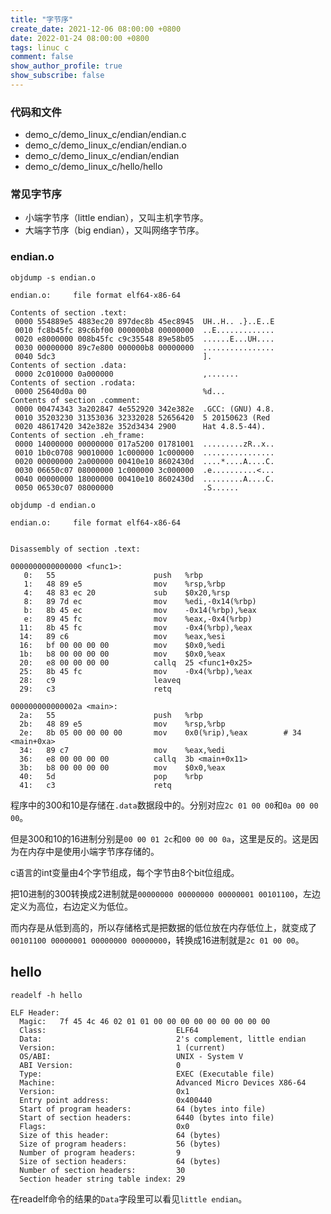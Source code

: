 ```yaml
---
title: "字节序"
create_date: 2021-12-06 08:00:00 +0800
date: 2022-01-24 08:00:00 +0800
tags: linuc c
comment: false
show_author_profile: true
show_subscribe: false
---
```


### 代码和文件

- demo_c/demo_linux_c/endian/endian.c
- demo_c/demo_linux_c/endian/endian.o
- demo_c/demo_linux_c/endian/endian
- demo_c/demo_linux_c/hello/hello

### 常见字节序

- 小端字节序（little endian），又叫主机字节序。
- 大端字节序（big endian），又叫网络字节序。

### endian.o

`objdump -s endian.o`

```
endian.o:     file format elf64-x86-64

Contents of section .text:
 0000 554889e5 4883ec20 897dec8b 45ec8945  UH..H.. .}..E..E
 0010 fc8b45fc 89c6bf00 000000b8 00000000  ..E.............
 0020 e8000000 008b45fc c9c35548 89e58b05  ......E...UH....
 0030 00000000 89c7e800 000000b8 00000000  ................
 0040 5dc3                                 ].
Contents of section .data:
 0000 2c010000 0a000000                    ,.......
Contents of section .rodata:
 0000 25640d0a 00                          %d...
Contents of section .comment:
 0000 00474343 3a202847 4e552920 342e382e  .GCC: (GNU) 4.8.
 0010 35203230 31353036 32332028 52656420  5 20150623 (Red
 0020 48617420 342e382e 352d3434 2900      Hat 4.8.5-44).
Contents of section .eh_frame:
 0000 14000000 00000000 017a5200 01781001  .........zR..x..
 0010 1b0c0708 90010000 1c000000 1c000000  ................
 0020 00000000 2a000000 00410e10 8602430d  ....*....A....C.
 0030 06650c07 08000000 1c000000 3c000000  .e..........<...
 0040 00000000 18000000 00410e10 8602430d  .........A....C.
 0050 06530c07 08000000                    .S......
```

`objdump -d endian.o`

```
endian.o:     file format elf64-x86-64


Disassembly of section .text:

0000000000000000 <func1>:
   0:   55                      push   %rbp
   1:   48 89 e5                mov    %rsp,%rbp
   4:   48 83 ec 20             sub    $0x20,%rsp
   8:   89 7d ec                mov    %edi,-0x14(%rbp)
   b:   8b 45 ec                mov    -0x14(%rbp),%eax
   e:   89 45 fc                mov    %eax,-0x4(%rbp)
  11:   8b 45 fc                mov    -0x4(%rbp),%eax
  14:   89 c6                   mov    %eax,%esi
  16:   bf 00 00 00 00          mov    $0x0,%edi
  1b:   b8 00 00 00 00          mov    $0x0,%eax
  20:   e8 00 00 00 00          callq  25 <func1+0x25>
  25:   8b 45 fc                mov    -0x4(%rbp),%eax
  28:   c9                      leaveq
  29:   c3                      retq

000000000000002a <main>:
  2a:   55                      push   %rbp
  2b:   48 89 e5                mov    %rsp,%rbp
  2e:   8b 05 00 00 00 00       mov    0x0(%rip),%eax        # 34 <main+0xa>
  34:   89 c7                   mov    %eax,%edi
  36:   e8 00 00 00 00          callq  3b <main+0x11>
  3b:   b8 00 00 00 00          mov    $0x0,%eax
  40:   5d                      pop    %rbp
  41:   c3                      retq
```

程序中的300和10是存储在`.data`数据段中的。分别对应`2c 01 00 00`和`0a 00 00 00`。

但是300和10的16进制分别是`00 00 01 2c`和`00 00 00 0a`，这里是反的。这是因为在内存中是使用小端字节序存储的。

c语言的int变量由4个字节组成，每个字节由8个bit位组成。

把10进制的300转换成2进制就是`00000000 00000000 00000001 00101100`，左边定义为高位，右边定义为低位。

而内存是从低到高的，所以存储格式是把数据的低位放在内存低位上，就变成了`00101100 00000001 00000000 00000000`，转换成16进制就是`2c 01 00 00`。

## hello

`readelf -h hello`

```
ELF Header:
  Magic:   7f 45 4c 46 02 01 01 00 00 00 00 00 00 00 00 00
  Class:                             ELF64
  Data:                              2's complement, little endian
  Version:                           1 (current)
  OS/ABI:                            UNIX - System V
  ABI Version:                       0
  Type:                              EXEC (Executable file)
  Machine:                           Advanced Micro Devices X86-64
  Version:                           0x1
  Entry point address:               0x400440
  Start of program headers:          64 (bytes into file)
  Start of section headers:          6440 (bytes into file)
  Flags:                             0x0
  Size of this header:               64 (bytes)
  Size of program headers:           56 (bytes)
  Number of program headers:         9
  Size of section headers:           64 (bytes)
  Number of section headers:         30
  Section header string table index: 29
```

在readelf命令的结果的`Data`字段里可以看见`little endian`。